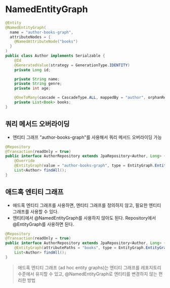 # NamedEntityGraph

```java
@Entity
@NamedEntityGraph(
  name = "author-books-graph",
  attributeNodes = {
    @NamedAttributeNode("books")
  }
)
public class Author implements Serialzable {
    @Id
    @GeneratedValue(strategy = GenerationType.IDENTITY)
    private Long id;

    private String name;
    private String genre;
    private int age;

    @OneToMany(cascade = CascadeType.ALL, mappedBy = "author", orphanRemoval = true)
    private List<Book> books;
}
```

## 쿼리 메서드 오버라이딩
- 엔티티 그래프 "author-books-graph"를 사용해서 쿼리 메서드 오버라이딩 가능

```java
@Repository
@Transaction(readOnly = true)
public interface AuthorRepository extends JpaRepository<Author, Long> {
    @Override
    @EntityGraph(value = "author-books-graph", type = EntityGraph.EntityGraphType.FETCH)
    List<Author> findAll();
}
```

## 애드혹 엔티티 그래프
- 애드혹 엔티티 그래프를 사용하면, 엔티티 그래프를 정의하지 않고, 필요한 엔티티 그래프를 사용할 수 있다.
- 엔티티에서 @NamedEntityGraph를 사용하지 않아도 된다. Repository에서 @EntityGraph를 사용하면 된다.

```java
@Repository
@Transaction(readOnly = true)
public interface AuthorRepository extends JpaRepository<Author, Long> {
    @EntityGraph(attributePaths = "books", type = EntityGraph.EntityGraphType.FETCH)
    List<Author> findAll();
}
```

> 애드혹 엔티티 그래프 (ad hoc entity graphs)는 엔티티 그래프를 레포지토리 수준에서 유지할 수 있고, @NamedEntityGraph로 엔티티를 변경하지 않는 편리한 방법


